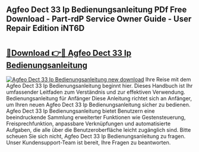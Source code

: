 ## Agfeo Dect 33 Ip Bedienungsanleitung PDf Free Download - Part-rdP Service Owner Guide - User Repair Edition iNT6D

# <h2><a href="http://df2rj5.blite.top/?on=Agfeo+Dect+33+Ip+Bedienungsanleitung">🔗Download 👉🔴 Agfeo Dect 33 Ip Bedienungsanleitung</a></h2>

[![Agfeo Dect 33 Ip Bedienungsanleitung new download](https://i.imgur.com/lujVjoI.png)](http://df2rj5.blite.top/?on=Agfeo+Dect+33+Ip+Bedienungsanleitung)
Ihre Reise mit dem Agfeo Dect 33 Ip Bedienungsanleitung beginnt hier. Dieses Handbuch ist Ihr umfassender Leitfaden zum Verständnis und zur effektiven Verwendung. Bedienungsanleitung für Anfänger Diese Anleitung richtet sich an Anfänger, um Ihren neuen Agfeo Dect 33 Ip Bedienungsanleitung sicher zu bedienen. Agfeo Dect 33 Ip Bedienungsanleitung bietet Benutzern eine beeindruckende Sammlung erweiterter Funktionen wie Gestensteuerung, Freisprechfunktion, anpassbare Verknüpfungen und automatisierte Aufgaben, die alle über die Benutzeroberfläche leicht zugänglich sind. Bitte scheuen Sie sich nicht, Agfeo Dect 33 Ip Bedienungsanleitung zu fragen. Unser Kundensupport-Team ist bereit, Ihre Fragen zu beantworten.
